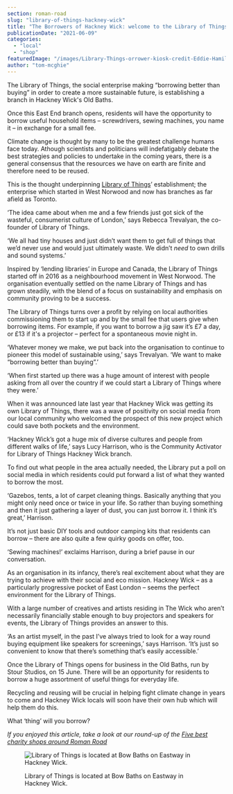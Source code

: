 ```yaml
---
section: roman-road
slug: "library-of-things-hackney-wick"
title: "The Borrowers of Hackney Wick: welcome to the Library of Things"
publicationDate: "2021-06-09"
categories: 
  - "local"
  - "shop"
featuredImage: "/images/Library-Things-orrower-kiosk-credit-Eddie-Hamilton.jpg"
author: "tom-mcghie"
---
```


The Library of Things, the social enterprise making “borrowing better than buying” in order to create a more sustainable future, is establishing a branch in Hackney Wick's Old Baths.

Once this East End branch opens, residents will have the opportunity to borrow useful household items – screwdrivers, sewing machines, you name it – in exchange for a small fee.

Climate change is thought by many to be the greatest challenge humans face today. Athough scientists and politicians will indefatigably debate the best strategies and policies to undertake in the coming years, there is a general consensus that the resources we have on earth are finite and therefore need to be reused.

This is the thought underpinning [Library of Things](https://www.libraryofthings.co.uk)’ establishment; the enterprise which started in West Norwood and now has branches as far afield as Toronto. 

‘The idea came about when me and a few friends just got sick of the wasteful, consumerist culture of London,’ says Rebecca Trevalyan, the co-founder of Library of Things.

‘We all had tiny houses and just didn’t want them to get full of things that we’d never use and would just ultimately waste. We didn’t _need_ to own drills and sound systems.’

Inspired by ‘lending libraries’ in Europe and Canada, the Library of Things started off in 2016 as a neighbourhood movement in West Norwood. The organisation eventually settled on the name Library of Things and has grown steadily, with the blend of a focus on sustainability and emphasis on community proving to be a success. 

The Library of Things turns over a profit by relying on local authorities commissioning them to start up and by the small fee that users give when borrowing items. For example, if you want to borrow a jig saw it’s £7 a day, or £13 if it's a projector – perfect for a spontaneous movie night in.

‘Whatever money we make, we put back into the organisation to continue to pioneer this model of sustainable using,’ says Trevalyan. ‘We want to make “borrowing better than buying”.’ 

‘When first started up there was a huge amount of interest with people asking from all over the country if we could start a Library of Things where they were.’ 

When it was announced late last year that Hackney Wick was getting its own Library of Things, there was a wave of positivity on social media from our local community who welcomed the prospect of this new project which could save both pockets and the environment. 

‘Hackney Wick’s got a huge mix of diverse cultures and people from different walks of life,’ says Lucy Harrison, who is the Community Activator for Library of Things Hackney Wick branch. 

To find out what people in the area actually needed, the Library put a poll on social media in which residents could put forward a list of what they wanted to borrow the most.

‘Gazebos, tents, a lot of carpet cleaning things. Basically anything that you might only need once or twice in your life. So rather than buying something and then it just gathering a layer of dust, you can just borrow it. I think it’s great,’ Harrison. 

It’s not just basic DIY tools and outdoor camping kits that residents can borrow – there are also quite a few quirky goods on offer, too.

‘Sewing machines!’ exclaims Harrison, during a brief pause in our conversation.

As an organisation in its infancy, there’s real excitement about what they are trying to achieve with their social and eco mission. Hackney Wick – as a particularly progressive pocket of East London – seems the perfect environment for the Library of Things.

With a large number of creatives and artists residing in The Wick who aren’t necessarily financially stable enough to buy projectors and speakers for events, the Library of Things provides an answer to this.

‘As an artist myself, in the past I’ve always tried to look for a way round buying equipment like speakers for screenings,’ says Harrison. ‘It’s just so convenient to know that there’s something that’s easily accessible.’

Once the Library of Things opens for business in the Old Baths, run by Stour Studios, on 15 June. There will be an opportunity for residents to borrow a huge assortment of useful things for everyday life.

Recycling and reusing will be crucial in helping fight climate change in years to come and Hackney Wick locals will soon have their own hub which will help them do this. 

What ‘thing’ will you borrow?

_If you enjoyed this article, take a look at our round-up of the [Five best charity shops around Roman Road](https://romanroadlondon.com/best-charity-shops/)_

<figure>

![Library of Things is located at Bow Baths on Eastway in Hackney Wick.](/images/Library-of-Things-Hackney-Wick-Old-Baths-1024x683.jpg)

<figcaption>

Library of Things is located at Bow Baths on Eastway in Hackney Wick.

</figcaption>

</figure>
